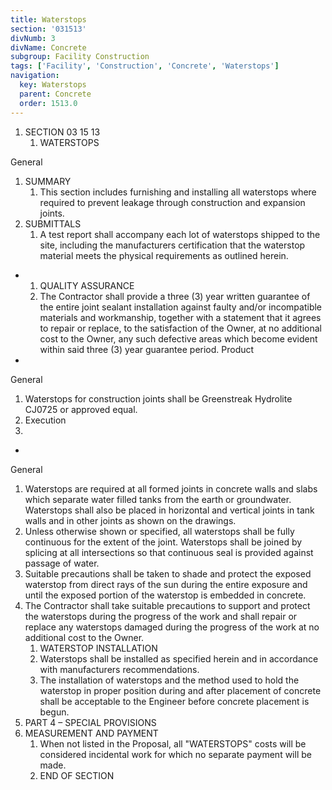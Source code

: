 ```yaml
---
title: Waterstops
section: '031513'
divNumb: 3
divName: Concrete
subgroup: Facility Construction
tags: ['Facility', 'Construction', 'Concrete', 'Waterstops']
navigation:
  key: Waterstops
  parent: Concrete
  order: 1513.0
---
```


1. SECTION 03 15 13
   1. WATERSTOPS

General
1. SUMMARY
   1. This section includes furnishing and installing all waterstops where required to prevent leakage through construction and expansion joints.
2. SUBMITTALS
   1. A test report shall accompany each lot of waterstops shipped to the site, including the manufacturers certification that the waterstop material meets the physical requirements as outlined herein.

* 
	1. QUALITY ASSURANCE
   1. The Contractor shall provide a three (3) year written guarantee of the entire joint sealant installation against faulty and/or incompatible materials and workmanship, together with a statement that it agrees to repair or replace, to the satisfaction of the Owner, at no additional cost to the Owner, any such defective areas which become evident within said three (3) year guarantee period.
Product

* 
	
General
   1. Waterstops for construction joints shall be Greenstreak Hydrolite CJ0725 or approved equal.
   1. Execution
1.  

* 
	
General
   1. Waterstops are required at all formed joints in concrete walls and slabs which separate water filled tanks from the earth or groundwater. Waterstops shall also be placed in horizontal and vertical joints in tank walls and in other joints as shown on the drawings.
2. Unless otherwise shown or specified, all waterstops shall be fully continuous for the extent of the joint. Waterstops shall be joined by splicing at all intersections so that continuous seal is provided against passage of water.
3. Suitable precautions shall be taken to shade and protect the exposed waterstop from direct rays of the sun during the entire exposure and until the exposed portion of the waterstop is embedded in concrete.
4. The Contractor shall take suitable precautions to support and protect the waterstops during the progress of the work and shall repair or replace any waterstops damaged during the progress of the work at no additional cost to the Owner.
	1. WATERSTOP INSTALLATION
   1. Waterstops shall be installed as specified herein and in accordance with manufacturers recommendations.
   1. The installation of waterstops and the method used to hold the waterstop in proper position during and after placement of concrete shall be acceptable to the Engineer before concrete placement is begun.
1. PART 4 – SPECIAL PROVISIONS
1. MEASUREMENT AND PAYMENT
    1. When not listed in the Proposal, all "WATERSTOPS" costs will be considered incidental work for which no separate payment will be made.
   1. END OF SECTION

